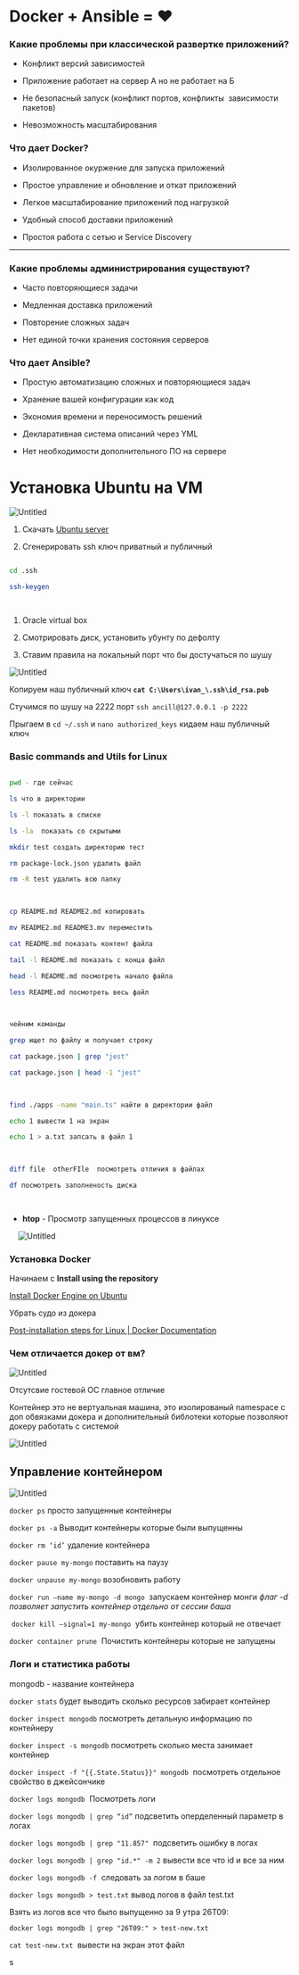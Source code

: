 # Docker + Ansible = ❤️

  

### Какие проблемы при классической развертке приложений?

  

- Конфликт версий зависимостей

- Приложение работает на сервер А но не работает на Б

- Не безопасный запуск (конфликт портов, конфликты  зависимости пакетов)

- Невозможность масштабирования

  

### Что дает Docker?

  

- Изолированное окуржение для запуска приложений

- Простое управление и обновление и откат приложений

- Легкое масштабирование приложений под нагрузкой

- Удобный способ доставки приложений

- Простоя работа с сетью и Service Discovery

  

---

  

### Какие проблемы администрирования существуют?

  

- Часто повторяющиеся задачи

- Медленная доставка приложений

- Повторение сложных задач

- Нет единой точки хранения состояния серверов

  

### Что дает Ansible?

  

- Простую автоматизацию сложных и повторяющиеся задач

- Хранение вашей конфигурации как код

- Экономия времени и переносимость решений

- Декларативная система описаний через YML

- Нет необходимости дополнительного ПО на сервере

  

# Установка Ubuntu на VM

  

![Untitled](Docker%20+%20Ansible%20=%20%E2%9D%A4%EF%B8%8F%205faf871167f94f00afd8e044b8a28d68/Untitled.png)

  

1. Скачать [Ubuntu server](https://ubuntu.com/download/server)

2. Сгенерировать ssh ключ приватный и публичный

  

```bash

cd .ssh

ssh-keygen

  

```

  

1. Oracle virtual box

2. Смотрировать диск, установить убунту по дефолту

3. Ставим правила на локальный порт что бы достучаться по шушу

  

![Untitled](Docker%20+%20Ansible%20=%20%E2%9D%A4%EF%B8%8F%205faf871167f94f00afd8e044b8a28d68/Untitled%201.png)

  

Копируем наш публичный ключ **`cat C:\Users\ivan_\.ssh\id_rsa.pub`**

  

Стучимся по шушу на 2222 порт `ssh ancill@127.0.0.1 -p 2222`

  

Прыгаем в `cd ~/.ssh` и `nano authorized_keys` кидаем наш публичный ключ

  

### Basic commands and Utils for Linux

  

```bash

pwd - где сейчас

ls что в директории

ls -l показать в списке

ls -la  показать со скрытыми

mkdir test создать директорию тест

rm package-lock.json удалить файл

rm -R test удалить всю папку

  

cp README.md README2.md копировать

mv README2.md README3.mv переместить

cat README.md показать контент файла

tail -l README.md показать с конца файл

head -l README.md посмотреть начало файла

less README.md посмотреть весь файл

  

чейним команды

grep ищет по файлу и получает строку

cat package.json | grep "jest"

cat package.json | head -1 "jest"

  

find ./apps -name "main.ts" найти в директории файл

echo 1 вывести 1 на экран

echo 1 > a.txt запсать в файл 1

  

diff file  otherFIle  посмотреть отличия в файлах

df посмотреть заполненость диска

  

```

  

- **htop** - Просмотр запущенных процессов в линуксе

    ![Untitled](Docker%20+%20Ansible%20=%20%E2%9D%A4%EF%B8%8F%205faf871167f94f00afd8e044b8a28d68/Untitled%202.png)

  

### Установка Docker

  

Начинаем с ****Install using the repository****

  

[Install Docker Engine on Ubuntu](https://docs.docker.com/engine/install/ubuntu/#install-using-the-repository)

  

Убрать судо из докера

  

[Post-installation steps for Linux | Docker Documentation](https://docs.docker.com/engine/install/linux-postinstall/)

  

### Чем отличается докер от вм?

  

![Untitled](Docker%20+%20Ansible%20=%20%E2%9D%A4%EF%B8%8F%205faf871167f94f00afd8e044b8a28d68/Untitled%203.png)

  

Отсутсвие гостевой ОС главное отличие

  

Контейнер это не вертуальная машина, это изолированый namespace с доп обвязками докера и дополнительный библотеки которые позволяют докеру работать с системой

  

![Untitled](Docker%20+%20Ansible%20=%20%E2%9D%A4%EF%B8%8F%205faf871167f94f00afd8e044b8a28d68/Untitled%204.png)

  

## Управление контейнером

  

![Untitled](Docker%20+%20Ansible%20=%20%E2%9D%A4%EF%B8%8F%205faf871167f94f00afd8e044b8a28d68/Untitled%205.png)

  

`docker ps` просто запущенные контейнеры

  

`docker ps -a` Выводит контейнеры которые были выпущенны

  

`docker rm ‘id’` удаление контейнера

  

`docker pause my-mongo` поставить на паузу

  

`docker unpause my-mongo` возобновить работу

  

`docker run —name my-mongo -d mongo`  запускаем контейнер монги *флаг -d позволяет запустить контейнер отдельно от сессии баша*

  

 `docker kill —signal=1 my-mongo`  убить контейнер который не отвечает

  

`docker container prune`  Почистить контейнеры которые не запущены

  
### **Логи и статистика работы**

  

mongodb - название контейнера

  

`docker stats` будет выводить сколько ресурсов забирает контейнер

  

`docker inspect mongodb` посмотреть детальную информацию по контейнеру

  

`docker inspect -s mongodb` посмотреть сколько места занимает контейнер

  

`docker inspect -f "{{.State.Status}}" mongodb`  посмотреть отдельное свойство в джейсончике

  

`docker logs mongodb`  Посмотреть логи

  

`docker logs mongodb | grep “id”` подсветить оперделенный параметр в логах

  

`docker logs mongodb | grep "11.857"`  подсветить ошибку в логах

  

`docker logs mongodb | grep "id.*" -m 2` вывести все что id и все за ним

  

`docker logs mongodb -f`  следовать за логом в баше

  

`docker logs mongodb > test.txt` вывод логов в файл test.txt

  

Взять из логов все что было выпущенно за 9 утра 26T09:

  

`docker logs mongodb | grep "26T09:" > test-new.txt`

  

`cat test-new.txt`  вывести на экран этот файл

s